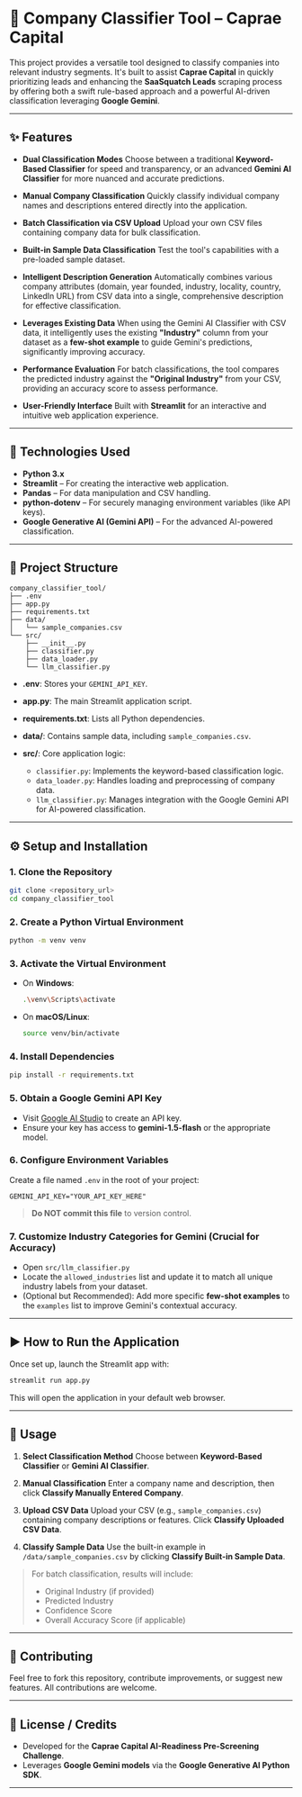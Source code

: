 # 🏢 **Company Classifier Tool – Caprae Capital**

This project provides a versatile tool designed to classify companies into relevant industry segments. It's built to assist **Caprae Capital** in quickly prioritizing leads and enhancing the **SaaSquatch Leads** scraping process by offering both a swift rule-based approach and a powerful AI-driven classification leveraging **Google Gemini**.

---

## ✨ **Features**

* **Dual Classification Modes**
  Choose between a traditional **Keyword-Based Classifier** for speed and transparency, or an advanced **Gemini AI Classifier** for more nuanced and accurate predictions.

* **Manual Company Classification**
  Quickly classify individual company names and descriptions entered directly into the application.

* **Batch Classification via CSV Upload**
  Upload your own CSV files containing company data for bulk classification.

* **Built-in Sample Data Classification**
  Test the tool's capabilities with a pre-loaded sample dataset.

* **Intelligent Description Generation**
  Automatically combines various company attributes (domain, year founded, industry, locality, country, LinkedIn URL) from CSV data into a single, comprehensive description for effective classification.

* **Leverages Existing Data**
  When using the Gemini AI Classifier with CSV data, it intelligently uses the existing **"Industry"** column from your dataset as a **few-shot example** to guide Gemini's predictions, significantly improving accuracy.

* **Performance Evaluation**
  For batch classifications, the tool compares the predicted industry against the **"Original Industry"** from your CSV, providing an accuracy score to assess performance.

* **User-Friendly Interface**
  Built with **Streamlit** for an interactive and intuitive web application experience.

---

## 🚀 **Technologies Used**

* **Python 3.x**
* **Streamlit** – For creating the interactive web application.
* **Pandas** – For data manipulation and CSV handling.
* **python-dotenv** – For securely managing environment variables (like API keys).
* **Google Generative AI (Gemini API)** – For the advanced AI-powered classification.

---

## 📁 **Project Structure**

```
company_classifier_tool/
├── .env
├── app.py
├── requirements.txt
├── data/
│   └── sample_companies.csv
└── src/
    ├── __init__.py
    ├── classifier.py
    ├── data_loader.py
    └── llm_classifier.py
```

* **.env**: Stores your `GEMINI_API_KEY`.
* **app.py**: The main Streamlit application script.
* **requirements.txt**: Lists all Python dependencies.
* **data/**: Contains sample data, including `sample_companies.csv`.
* **src/**: Core application logic:

  * `classifier.py`: Implements the keyword-based classification logic.
  * `data_loader.py`: Handles loading and preprocessing of company data.
  * `llm_classifier.py`: Manages integration with the Google Gemini API for AI-powered classification.

---

## ⚙️ **Setup and Installation**

### 1. **Clone the Repository**

```bash
git clone <repository_url>
cd company_classifier_tool
```

### 2. **Create a Python Virtual Environment**

```bash
python -m venv venv
```

### 3. **Activate the Virtual Environment**

* On **Windows**:

  ```bash
  .\venv\Scripts\activate
  ```

* On **macOS/Linux**:

  ```bash
  source venv/bin/activate
  ```

### 4. **Install Dependencies**

```bash
pip install -r requirements.txt
```

### 5. **Obtain a Google Gemini API Key**

* Visit [Google AI Studio](https://aistudio.google.com/app/apikey) to create an API key.
* Ensure your key has access to **gemini-1.5-flash** or the appropriate model.

### 6. **Configure Environment Variables**

Create a file named `.env` in the root of your project:

```env
GEMINI_API_KEY="YOUR_API_KEY_HERE"
```

> **Do NOT commit this file** to version control.

### 7. **Customize Industry Categories for Gemini (Crucial for Accuracy)**

* Open `src/llm_classifier.py`
* Locate the `allowed_industries` list and update it to match all unique industry labels from your dataset.
* (Optional but Recommended): Add more specific **few-shot examples** to the `examples` list to improve Gemini's contextual accuracy.

---

## ▶️ **How to Run the Application**

Once set up, launch the Streamlit app with:

```bash
streamlit run app.py
```

This will open the application in your default web browser.

---

## 🚀 **Usage**

1. **Select Classification Method**
   Choose between **Keyword-Based Classifier** or **Gemini AI Classifier**.

2. **Manual Classification**
   Enter a company name and description, then click **Classify Manually Entered Company**.

3. **Upload CSV Data**
   Upload your CSV (e.g., `sample_companies.csv`) containing company descriptions or features. Click **Classify Uploaded CSV Data**.

4. **Classify Sample Data**
   Use the built-in example in `/data/sample_companies.csv` by clicking **Classify Built-in Sample Data**.

> For batch classification, results will include:
>
> * Original Industry (if provided)
> * Predicted Industry
> * Confidence Score
> * Overall Accuracy Score (if applicable)

---

## 🤝 **Contributing**

Feel free to fork this repository, contribute improvements, or suggest new features. All contributions are welcome.

---

## 📄 **License / Credits**

* Developed for the **Caprae Capital AI-Readiness Pre-Screening Challenge**.
* Leverages **Google Gemini models** via the **Google Generative AI Python SDK**.

---
